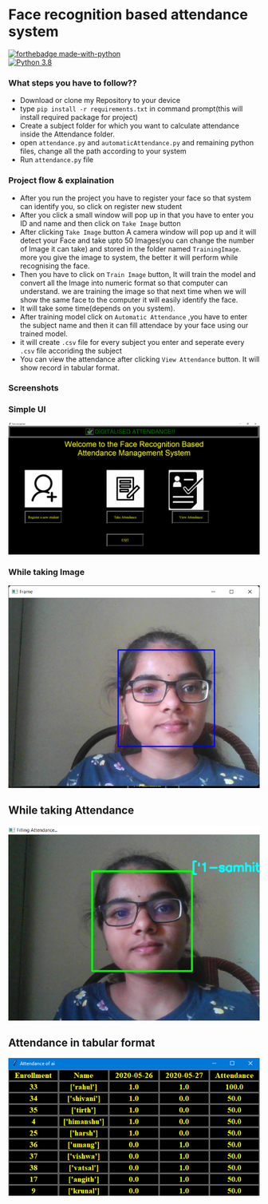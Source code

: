 
# Face recognition based attendance system 

[![forthebadge made-with-python](http://ForTheBadge.com/images/badges/made-with-python.svg)](https://www.python.org/)                 
[![Python 3.8](https://img.shields.io/badge/python-3.8-blue.svg)](https://www.python.org/downloads/release/python-380/) 

### What steps you have to follow??
- Download or clone my Repository to your device
- type `pip install -r requirements.txt` in command prompt(this will install required package for project)
- Create a subject folder for which you want to calculate attendance inside the Attendance folder.
- open `attendance.py` and `automaticAttendance.py` and remaining python files, change all the path according to your system
- Run `attendance.py` file

### Project flow & explaination
- After you run the project you have to register your face so that system can identify you, so click on register new student
- After you click a small window will pop up in that you have to enter you ID and name and then click on `Take Image` button
- After clicking `Take Image` button A camera window will pop up and it will detect your Face and take upto 50 Images(you can change the number of Image it can take) and stored in the folder named `TrainingImage`. more you give the image to system, the better it will perform while recognising the face.
- Then you have to click on `Train Image` button, It will train the model and convert all the Image into numeric format so that computer can understand. we are training the image so that next time when we will show the same face to the computer it will easily identify the face.
- It will take some time(depends on you system).
- After training model click on `Automatic Attendance` ,you have to enter the subject name and then it can fill attendace by your face using our trained model.
- it will create `.csv` file for every subject you enter and seperate every `.csv` file accoriding the subject
- You can view the attendance after clicking `View Attendance` button. It will show record in tabular format.

### Screenshots

### Simple UI
<img src='https://github.com/SAMHITHAM/Digitalized-Attendance-using-Face-Recognition/blob/main/Project%20Snap/image1.png'>

### While taking Image
<img src='https://github.com/SAMHITHAM/Digitalized-Attendance-using-Face-Recognition/blob/main/Project%20Snap/image4.png'>

## While taking Attendance
<img src='https://github.com/SAMHITHAM/Digitalized-Attendance-using-Face-Recognition/blob/main/Project%20Snap/image8.png'>

## Attendance in tabular format 
<img src='https://github.com/SAMHITHAM/Digitalized-Attendance-using-Face-Recognition/blob/main/Project%20Snap/7.PNG'>

